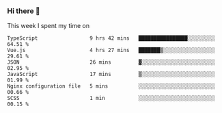 ### Hi there 👋

<!--
**qiruohan/qiruohan** is a ✨ _special_ ✨ repository because its `README.md` (this file) appears on your GitHub profile.

Here are some ideas to get you started:

- 🔭 I’m currently working on ...
- 🌱 I’m currently learning ...
- 👯 I’m looking to collaborate on ...
- 🤔 I’m looking for help with ...
- 💬 Ask me about ...
- 📫 How to reach me: ...
- 😄 Pronouns: ...
- ⚡ Fun fact: ...
-->

This week I spent my time on 
<!--START_SECTION:waka-->

```text
TypeScript                 9 hrs 42 mins   ████████████████░░░░░░░░░   64.51 %
Vue.js                     4 hrs 27 mins   ███████▒░░░░░░░░░░░░░░░░░   29.61 %
JSON                       26 mins         ▓░░░░░░░░░░░░░░░░░░░░░░░░   02.95 %
JavaScript                 17 mins         ▒░░░░░░░░░░░░░░░░░░░░░░░░   01.99 %
Nginx configuration file   5 mins          ░░░░░░░░░░░░░░░░░░░░░░░░░   00.66 %
SCSS                       1 min           ░░░░░░░░░░░░░░░░░░░░░░░░░   00.15 %
```

<!--END_SECTION:waka-->
